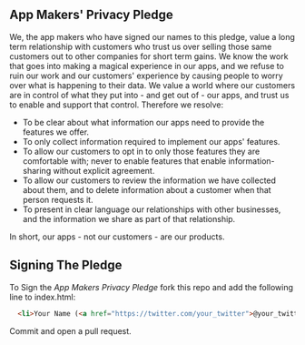 ## App Makers' Privacy Pledge

We, the app makers who have signed our names to this pledge, value a long term relationship with customers who trust us over selling those same customers out to other companies for short term gains. We know the work that goes into making a magical experience in our apps, and we refuse to ruin our work and our customers' experience by causing people to worry over what is happening to their data. We value a world where our customers are in control of what they put into - and get out of - our apps, and trust us to enable and support that control. Therefore we resolve:</p>

* To be clear about what information our apps need to provide the features we offer.
* To only collect information required to implement our apps' features.
* To allow our customers to opt in to only those features they are comfortable with; never to enable features that enable information-sharing without explicit agreement.
* To allow our customers to review the information we have collected about them, and to delete information about a customer when that person requests it.
* To present in clear language our relationships with other businesses, and the information we share as part of that relationship.

In short, our apps - not our customers - are our products.

## Signing The Pledge

To Sign the _App Makers Privacy Pledge_ fork this repo and add the following line to index.html:

```html
  <li>Your Name (<a href="https://twitter.com/your_twitter">@your_twitter</a>)</li>
```

Commit and open a pull request.

